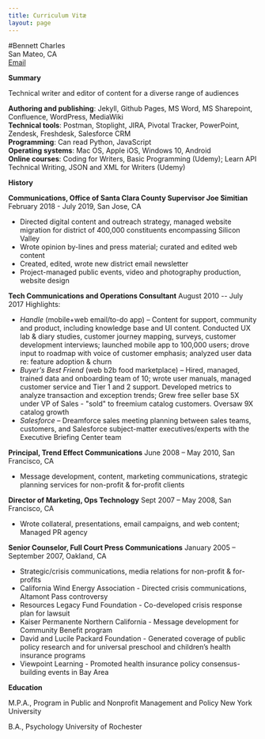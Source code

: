 ```yaml
---
title: Curriculum Vitæ
layout: page
---
```


#Bennett Charles<br/>
San Mateo, CA<br/>
<a href="mailto:bennettcharles100@gmail.com">Email</a>

**Summary**

Technical writer and editor of content for a diverse range of audiences

**Authoring and publishing**: Jekyll, Github Pages, MS Word, MS Sharepoint, Confluence, WordPress,   MediaWiki<br/>
**Technical tools**:  Postman, Stoplight, JIRA, Pivotal Tracker, PowerPoint, Zendesk, Freshdesk,  Salesforce CRM<br/>
**Programming**:  Can read Python, JavaScript<br/>
**Operating systems**: Mac OS, Apple iOS, Windows 10, Android<br/>
**Online courses**:  Coding for Writers, Basic Programming (Udemy); Learn API Technical Writing, JSON and XML for Writers (Udemy) 

**History**

**Communications, Office of Santa Clara County Supervisor Joe Simitian**
February 2018 - July 2019, San Jose, CA
- Directed digital content and outreach strategy, managed website migration for district of 400,000 constituents encompassing Silicon Valley
- Wrote opinion by-lines and press material; curated and edited web content
- Created, edited, wrote new district email newsletter
- Project-managed public events, video and photography production, website design 

**Tech Communications and Operations Consultant**
August 2010 -- July 2017
Highlights:
- *Handle* (mobile+web email/to-do app) – Content for support, community and product, including knowledge base and UI content. Conducted UX lab & diary studies, customer journey mapping, surveys, customer development interviews; launched mobile app to 100,000 users; drove input to roadmap with voice of customer emphasis; analyzed user data re: feature adoption & churn
- *Buyer's Best Friend* (web b2b food marketplace) – Hired, managed, trained data and onboarding team of 10; wrote user manuals, managed customer service and Tier 1 and 2 support. Developed metrics to analyze transaction and exception trends; Grew free seller base 5X under VP of Sales - "sold" to freemium catalog customers. Oversaw 9X catalog growth
- *Salesforce* – Dreamforce sales meeting planning between sales teams, customers, and Salesforce subject-matter executives/experts with the Executive Briefing Center team

**Principal, Trend Effect Communications**
June 2008 – May 2010,  San Francisco, CA
- Message development, content, marketing communications, strategic planning services for non-profit & for-profit clients

**Director of Marketing, Ops Technology**
Sept 2007 – May 2008,  San Francisco, CA
- Wrote collateral, presentations, email campaigns, and web content; Managed PR agency

**Senior Counselor,  Full Court Press Communications**
January 2005 – September 2007,  Oakland, CA
- Strategic/crisis communications, media relations for non-profit & for-profits
- California Wind Energy Association - Directed crisis communications, Altamont Pass controversy
- Resources Legacy Fund Foundation - Co-developed crisis response plan for lawsuit
- Kaiser Permanente Northern California - Message development for Community Benefit program
- David and Lucile Packard Foundation - Generated coverage of public policy research and for universal preschool and children’s health insurance programs
- Viewpoint Learning - Promoted health insurance policy consensus-building events in Bay Area

**Education**<br/>

M.P.A., Program in Public and Nonprofit Management and Policy
New York University

B.A., Psychology
University of Rochester
